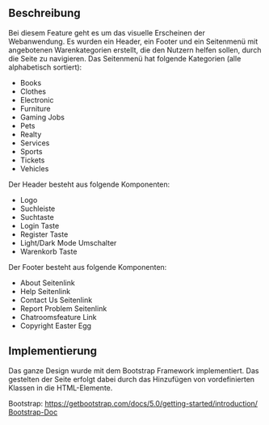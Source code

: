 ## Beschreibung
Bei diesem Feature geht es um das visuelle Erscheinen der Webanwendung. Es wurden ein Header, ein Footer und ein Seitenmenü mit angebotenen Warenkategorien erstellt, die den Nutzern helfen sollen, durch die Seite zu navigieren. Das Seitenmenü hat folgende Kategorien (alle alphabetisch sortiert): 

- Books
- Clothes 
- Electronic 
- Furniture 
- Gaming Jobs 
- Pets 
- Realty 
- Services 
- Sports 
- Tickets 
- Vehicles 

Der Header besteht aus folgende Komponenten:

- Logo
- Suchleiste
- Suchtaste
- Login Taste
- Register Taste
- Light/Dark Mode Umschalter
- Warenkorb Taste

Der Footer besteht aus folgende Komponenten:

- About Seitenlink
- Help Seitenlink
- Contact Us Seitenlink
- Report Problem Seitenlink
- Chatroomsfeature Link
- Copyright Easter Egg

## Implementierung
Das ganze Design wurde mit dem Bootstrap Framework implementiert. Das gestelten der Seite erfolgt dabei durch das Hinzufügen von vordefinierten Klassen in die HTML-Elemente.

Bootstrap:
https://getbootstrap.com/docs/5.0/getting-started/introduction/
[Bootstrap-Doc](https://getbootstrap.com)